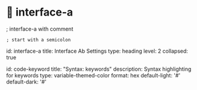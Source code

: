 # 🧠 interface-a
; interface-a with comment

    ; start with a semicolon
id: interface-a
title: Interface Ab Settings
type: heading
level: 2
collapsed: true

id: code-keyword
title: "Syntax: keywords"
description: Syntax highlighting for keywords
type: variable-themed-color
format: hex
default-light: '#'
default-dark: '#'